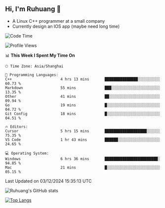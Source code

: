 ## Hi, I'm Ruhuang 👋

- A Linux C++ programmer at a small company
- Currently design an IOS app (maybe need long time)

<!--START_SECTION:waka-->
![Code Time](http://img.shields.io/badge/Code%20Time-192%20hrs%2014%20mins-blue)

![Profile Views](http://img.shields.io/badge/Profile%20Views-0-blue)

📊 **This Week I Spent My Time On** 

```text
🕑︎ Time Zone: Asia/Shanghai

💬 Programming Languages: 
C++                      4 hrs 13 mins       ███████████████░░░░░░░░░░   60.73 % 
Markdown                 55 mins             ███░░░░░░░░░░░░░░░░░░░░░░   13.35 % 
Other                    41 mins             ██░░░░░░░░░░░░░░░░░░░░░░░   09.94 % 
Go                       19 mins             █░░░░░░░░░░░░░░░░░░░░░░░░   04.72 % 
Git Config               18 mins             █░░░░░░░░░░░░░░░░░░░░░░░░   04.51 % 

🔥 Editors: 
Cursor                   5 hrs 15 mins       ███████████████████░░░░░░   75.35 % 
VS Code                  1 hr 43 mins        ██████░░░░░░░░░░░░░░░░░░░   24.65 % 

💻 Operating System: 
Windows                  6 hrs 36 mins       ████████████████████████░   94.85 % 
Mac                      21 mins             █░░░░░░░░░░░░░░░░░░░░░░░░   05.15 % 
```


 Last Updated on 03/12/2024 15:35:13 UTC
<!--END_SECTION:waka-->

![Ruhuang's GitHub stats](https://github-readme-stats.vercel.app/api?username=ruhuang2001&count_private=true&hide_title=true&show_icons=true&theme=vue)

[![Top Langs](https://github-readme-stats.vercel.app/api/top-langs/?username=ruhuang2001&layout=compact)](https://github.com/anuraghazra/github-readme-stats)
